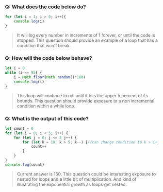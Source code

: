 ### **Q:** What does the code below do?
```js
for (let i = 1; i > 0; i++){
    console.log(i)
}
```

> It will log every number in increments of 1 forever, or until the code is stopped.  This question should provide an example of a loop that has a condition that won't break.

### **Q:** How will the code below behave?
```js
let i = 0
while (i <= 95) {
    i = Math.floor(Math.random()*100)
    console.log(i)
}
```
> This loop will continue to roll until it hits the upper 5 percent of its bounds.  This question should provide exposure to a non incremental condition within a while loop.

### **Q:** What is the output of this code?
```js
let count = 0
for (let i = 0; i < 5; i++) {
    for (let j = 0; j <= 5 j++) {
        for (let k = 10; k > 5; k--) {//can change condition to k > i+j for a bit more thinking ---> 165
            count++
        }
    }
}
console.log(count)
```
> Current answer is 150. This question could be interesting exposure to nested for loops and a little bit of multiplication.  And kind of illustrating the exponential growth as loops get nested.